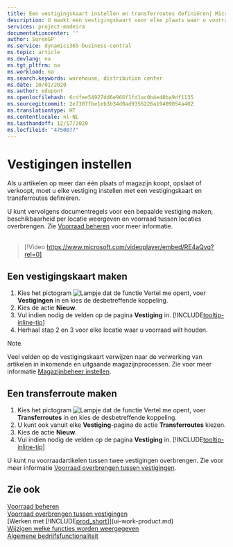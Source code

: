 ```yaml
---
title: Een vestigingskaart instellen en transferroutes definiëren| Microsoft Docs
description: U maakt een vestigingskaart voor elke plaats waar u voorraadartikelen opslaat, bijvoorbeeld een magazijn of een distributiecentrum, en u stelt routes in om artikelen tussen vestigingen over te brengen.
services: project-madeira
documentationcenter: ''
author: SorenGP
ms.service: dynamics365-business-central
ms.topic: article
ms.devlang: na
ms.tgt_pltfrm: na
ms.workload: na
ms.search.keywords: warehouse, distribution center
ms.date: 10/01/2020
ms.author: edupont
ms.openlocfilehash: 6cdfee54927dd6e966f1fd1ac0b4e40ba9df1135
ms.sourcegitcommit: 2e7307fbe1eb3b34d0ad9356226a19409054a402
ms.translationtype: HT
ms.contentlocale: nl-NL
ms.lasthandoff: 12/17/2020
ms.locfileid: "4750077"
---
```

# <a name="set-up-locations"></a>Vestigingen instellen
Als u artikelen op meer dan één plaats of magazijn koopt, opslaat of verkoopt, moet u elke vestiging instellen met een vestigingskaart en transferroutes definiëren.

U kunt vervolgens documentregels voor een bepaalde vestiging maken, beschikbaarheid per locatie weergeven en voorraad tussen locaties overbrengen. Zie [Voorraad beheren](inventory-manage-inventory.md) voor meer informatie.
<br><br>  
  
> [!Video https://www.microsoft.com/videoplayer/embed/RE4aQvq?rel=0]

## <a name="to-create-a-location-card"></a>Een vestigingskaart maken
1. Kies het pictogram ![Lampje dat de functie Vertel me opent](media/ui-search/search_small.png "Vertel me wat u wilt doen"), voer **Vestigingen** in en kies de desbetreffende koppeling.
2. Kies de actie **Nieuw**.
3. Vul indien nodig de velden op de pagina **Vestiging** in. [!INCLUDE[tooltip-inline-tip](includes/tooltip-inline-tip_md.md)]
4. Herhaal stap 2 en 3 voor elke locatie waar u voorraad wilt houden.

> [!NOTE]  
> Veel velden op de vestigingskaart verwijzen naar de verwerking van artikelen in inkomende en uitgaande magazijnprocessen. Zie voor meer informatie [Magazijnbeheer instellen](warehouse-setup-warehouse.md).

## <a name="to-create-a-transfer-route"></a>Een transferroute maken
1. Kies het pictogram ![Lampje dat de functie Vertel me opent](media/ui-search/search_small.png "Vertel me wat u wilt doen"), voer **Transferroutes** in en kies de desbetreffende koppeling.
2. U kunt ook vanuit elke **Vestiging**-pagina de actie **Transferroutes** kiezen.
3. Kies de actie **Nieuw**.
4. Vul indien nodig de velden op de pagina **Vestiging** in. [!INCLUDE[tooltip-inline-tip](includes/tooltip-inline-tip_md.md)]

U kunt nu voorraadartikelen tussen twee vestigingen overbrengen. Zie voor meer informatie [Voorraad overbrengen tussen vestigingen](inventory-how-transfer-between-locations.md).    

## <a name="see-also"></a>Zie ook
[Voorraad beheren](inventory-manage-inventory.md)  
[Voorraad overbrengen tussen vestigingen](inventory-how-transfer-between-locations.md)    
[Werken met [!INCLUDE[prod_short](includes/prod_short.md)]](ui-work-product.md)  
[Wijzigen welke functies worden weergegeven](ui-experiences.md)  
[Algemene bedrijfsfunctionaliteit](ui-across-business-areas.md)
